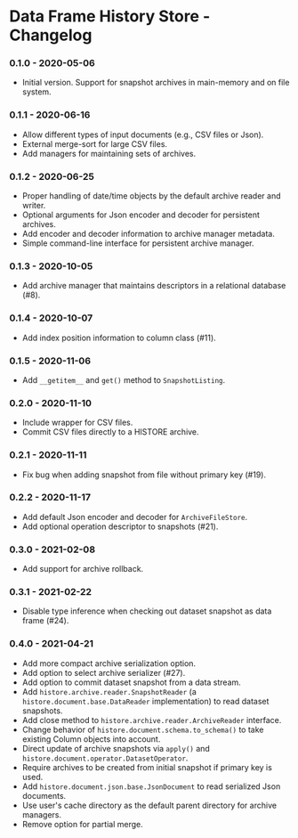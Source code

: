 # Data Frame History Store - Changelog

### 0.1.0 - 2020-05-06

* Initial version. Support for snapshot archives in main-memory and on file system.


### 0.1.1 - 2020-06-16

* Allow different types of input documents (e.g., CSV files or Json).
* External merge-sort for large CSV files.
* Add managers for maintaining sets of archives.


### 0.1.2 - 2020-06-25

* Proper handling of date/time objects by the default archive reader and writer.
* Optional arguments for Json encoder and decoder for persistent archives.
* Add encoder and decoder information to archive manager metadata.
* Simple command-line interface for persistent archive manager.


### 0.1.3 - 2020-10-05

* Add archive manager that maintains descriptors in a relational database (\#8).


### 0.1.4 - 2020-10-07

* Add index position information to column class (\#11).


### 0.1.5 - 2020-11-06

* Add `__getitem__` and `get()` method to `SnapshotListing`.


### 0.2.0 - 2020-11-10

* Include wrapper for CSV files.
* Commit CSV files directly to a HISTORE archive.


### 0.2.1 - 2020-11-11

* Fix bug when adding snapshot from file without primary key (\#19).


### 0.2.2 - 2020-11-17

* Add default Json encoder and decoder for `ArchiveFileStore`.
* Add optional operation descriptor to snapshots (\#21).


### 0.3.0 - 2021-02-08

* Add support for archive rollback.


### 0.3.1 - 2021-02-22

* Disable type inference when checking out dataset snapshot as data frame (\#24).


### 0.4.0 - 2021-04-21

* Add more compact archive serialization option.
* Add option to select archive serializer (\#27).
* Add option to commit dataset snapshot from a data stream.
* Add `histore.archive.reader.SnapshotReader` (a `histore.document.base.DataReader` implementation) to read dataset snapshots.
* Add close method to `histore.archive.reader.ArchiveReader` interface.
* Change behavior of `histore.document.schema.to_schema()` to take existing Column objects into account.
* Direct update of archive snapshots via `apply()` and `histore.document.operator.DatasetOperator`.
* Require archives to be created from initial snapshot if primary key is used.
* Add `histore.document.json.base.JsonDocument` to read serialized Json documents.
* Use user's cache directory as the default parent directory for archive managers.
* Remove option for partial merge.
